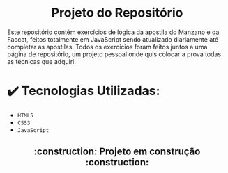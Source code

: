 <h1 align="center"> Projeto do Repositório </h1>

Este repositório contém exercícios de lógica da apostila do Manzano e da Faccat, feitos totalmente em JavaScript sendo atualizado diariamente até completar as apostilas. Todos os exercícios foram feitos juntos a uma página de repositório, um projeto pessoal onde quis colocar a prova todas as técnicas que adquiri.

# ✔️ Tecnologias Utilizadas:

- `HTML5`
- `CSS3`
- `JavaScript`

<h2 align="center"> 
    :construction:  Projeto em construção  :construction:
</h2>

